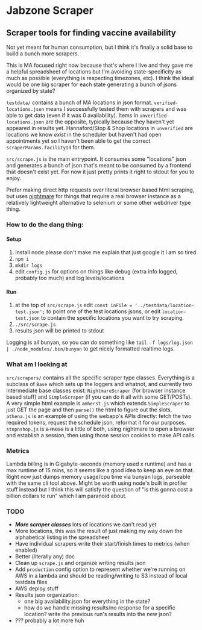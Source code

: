 # Jabzone Scraper

## Scraper tools for finding vaccine availability

Not yet meant for human consumption, but I think it's finally a solid base to build a bunch more scrapers.

This is MA focused right now because that's where I live and they gave me a helpful spreadsheet of locations but I'm avoiding state-specificity as much as possible (everything is respecting timezones, etc). I think the ideal would be one big scraper for each state generating a bunch of jsons organized by state? 

`testdata/` contains a bunch of MA locations in json format. `verified-locations.json` means I successfully tested them with scrapers and was able to get data (even if it was 0 availability). Items in `unverified-locations.json` are the opposite, typically because they haven't yet appeared in results yet. Hannaford/Stop & Shop locations in `unverified` are locations we know *exist* in the scheduler but haven't had open appointments yet so I haven't been able to get the correct `scraperParams.facilityId` for them.

`src/scrape.js` is the main entrypoint. It consumes some "locations" json and generates a bunch of json that's meant to be consumed by a frontend that doesn't exist yet. For now it just pretty prints it right to stdout for you to enjoy. 

Prefer making direct http requests over literal browser based html scraping, but uses [nightmare](https://github.com/segmentio/nightmare) for things that require a real browser instance as a relatively lightweight alternative to selenium or some other webdriver type thing.

### How to do the dang thing:

#### Setup

1. Install node please don't make me explain that just google it I am so tired
2. `npm i` 
3. `mkdir logs`
4. edit `config.js` for options on things like debug (extra info logged, probably too much) and log levels/locations

#### Run

1. at the top of `src/scrape.js` edit `const inFile = '../testdata/location-test.json';` to point one of the test locations jsons, or edit `location-test.json` to contain the specific locations you want to try scraping.
2. `./src/scrape.js`
3. results json will be printed to stdout

Logging is all bunyan, so you can do something like `tail -f logs/log.json | ./node_modules/.bin/bunyan` to get nicely formatted realtime logs.

### What am I looking at

`src/scrapers/` contains all the specific scraper type classes. Everything is a subclass of `Base` which sets up the loggers and whatnot, and currently two intermediate base classes exist: `NightmareScraper` (for browser instance based stuff) and `SimpleScraper` (if you can do it all with some GET/POSTs). A very simple html example is `amherst.js` which extends `SimpleScraper` to just GET the page and then `parse()` the html to figure out the slots. `athena.js` is an example of using the webapp's APIs directly: fetch the two required tokens, request the schedule json, reformat it for our purposes. `stopnshop.js` is ~~a mess~~ is a little of both, using nightmare to open a browser and establish a session, then using those session cookies to make API calls. 

### Metrics

Lambda billing is in Gigabyte-seconds (memory used x runtime) and has a max runtime of 15 mins, so it seems like a good idea to keep an eye on that. Right now just dumps memory usage/cpu time via bunyan logs, parseable with the same cli tool above. Might be worth using node's built in profiler stuff instead but I think this will satisfy the question of "is this gonna cost a billion dollars to run" which I am paranoid about.

### TODO

- **_More scraper classes_** lots of locations we can't read yet
- More locations, this was the result of just making my way down the alphabetical listing in the spreadsheet
- Have individual scrapers write their start/finish times to metrics (when enabled) 
- Better (literally any) doc
- Clean up `scrape.js` and organize writing results json 
- Add `production` config option to represent whether we're running on AWS in a lambda and should be reading/writing to S3 instead of local testdata files
- AWS deploy stuff
- Results json organization: 
  - one big availability.json for everything in the state? 
  - how do we handle missing results/no response for a specific location? write the previous run's results into the new json?
- ??? probably a lot more huh